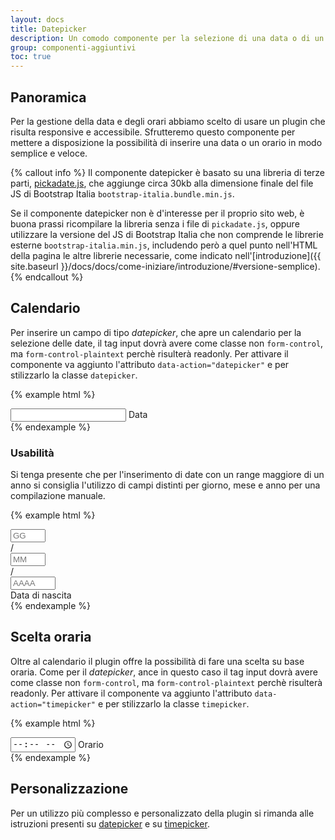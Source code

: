 ```yaml
---
layout: docs
title: Datepicker
description: Un comodo componente per la selezione di una data o di un orario.
group: componenti-aggiuntivi
toc: true
---
```


## Panoramica

Per la gestione della data e degli orari abbiamo scelto di usare un plugin che risulta responsive e accessibile. Sfrutteremo questo componente per mettere a disposizione la possibilità di inserire una data o un orario in modo semplice e veloce.

{% callout info %}
Il componente datepicker è basato su una libreria di terze parti, [pickadate.js](http://amsul.ca/pickadate.js/), che aggiunge circa 30kb alla dimensione finale del file JS di Bootstrap Italia `bootstrap-italia.bundle.min.js`.

Se il componente datepicker non è d'interesse per il proprio sito web, è buona prassi ricompilare la libreria senza i file di `pickadate.js`, oppure utilizzare la versione del JS di Bootstrap Italia che non comprende le librerie esterne `bootstrap-italia.min.js`, includendo però a quel punto nell'HTML della pagina le altre librerie necessarie, come indicato nell'[introduzione]({{ site.baseurl }}/docs/docs/come-iniziare/introduzione/#versione-semplice).
{% endcallout %}

## Calendario

Per inserire un campo di tipo _datepicker_, che apre un calendario per la selezione delle date, il tag input dovrà avere come classe non `form-control`, ma `form-control-plaintext` perchè risulterà readonly. Per attivare il componente va aggiunto l'attributo `data-action="datepicker"` e per stilizzarlo la classe `datepicker`.

{% example html %}
<div class="form-group">
    <div class="">
        <input id="datepicker" data-action="datepicker" class="form-control-plaintext datepicker" name="date" type="text" autofocuss>
        <label for="datepicker">Data</label>
    </div>
</div>
{% endexample %}

### Usabilità

Si tenga presente che per l'inserimento di date con un range maggiore di un anno si consiglia l'utilizzo di campi distinti per giorno, mese e anno per una compilazione manuale.

{% example html %}
<div class="form-group col-6">
    <div class="input-group">
        <input id="Giorno" type="number" class="form-control col-3" placeholder="GG" aria-label="Giorno" min="1" max="31" maxlength="2">
        <div class="input-group-prepend">
            <span class="input-group-text">/</span>
        </div>
        <input id="" type="number" class="form-control col-3" placeholder="MM" aria-label="Mese" min="1" max="12" maxlength="2">
        <div class="input-group-prepend">
            <span class="input-group-text">/</span>
        </div>
        <input id="Anno" type="number" class="form-control col-4" placeholder="AAAA" aria-label="Anno" min="1890" max="2020" maxlength="4">
    </div>
    <label for="Giorno">Data di nascita</label>
</div>
{% endexample %}

## Scelta oraria

Oltre al calendario il plugin offre la possibilità di fare una scelta su base oraria. Come per il _datepicker_, ance in questo caso il tag input dovrà avere come classe non `form-control`, ma `form-control-plaintext` perchè risulterà readonly. Per attivare il componente va aggiunto l'attributo `data-action="timepicker"` e per stilizzarlo la classe `timepicker`.

{% example html %}
<div class="form-group">
    <input id="timepicker" data-action="timepicker" class="form-control-plaintext timepicker" type="time" name="time" autofocuss>
    <label for="timepicker">Orario</label>
</div>
{% endexample %}

## Personalizzazione

Per un utilizzo più complesso e personalizzato della plugin si rimanda alle istruzioni presenti su  [datepicker](http://amsul.ca/pickadate.js/date/) e su [timepicker](http://amsul.ca/pickadate.js/time/).
